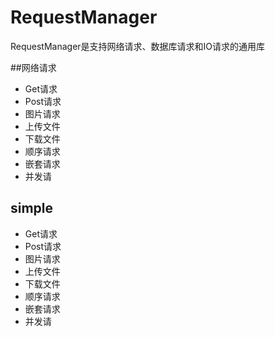 # RequestManager
RequestManager是支持网络请求、数据库请求和IO请求的通用库

##网络请求
- Get请求
- Post请求
- 图片请求
- 上传文件
- 下载文件
- 顺序请求
- 嵌套请求
- 并发请

## simple
- Get请求  
- Post请求
- 图片请求
- 上传文件
- 下载文件
- 顺序请求
- 嵌套请求
- 并发请
